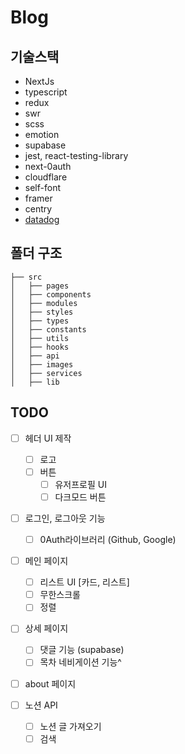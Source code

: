 # Blog

## 기술스택

- NextJs
- typescript
- redux
- swr
- scss
- emotion
- supabase
- jest, react-testing-library
- next-0auth
- cloudflare
- self-font
- framer
- centry
- [datadog](https://www.datadoghq.com/)

## 폴더 구조

```
├── src
│   ├── pages
│   ├── components
│   ├── modules
│   ├── styles
│   ├── types
│   ├── constants
│   ├── utils
│   ├── hooks
│   ├── api
│   ├── images
│   ├── services
│   ├── lib
```

## TODO

- [ ] 헤더 UI 제작

  - [ ] 로고
  - [ ] 버튼
    - [ ] 유저프로필 UI
    - [ ] 다크모드 버튼

- [ ] 로그인, 로그아웃 기능

  - [ ] 0Auth라이브러리 (Github, Google)

- [ ] 메인 페이지

  - [ ] 리스트 UI [카드, 리스트]
  - [ ] 무한스크롤
  - [ ] 정렬

- [ ] 상세 페이지

  - [ ] 댓글 기능 (supabase)
  - [ ] 목차 네비게이션 기능^

- [ ] about 페이지

- [ ] 노션 API
  - [ ] 노션 글 가져오기
  - [ ] 검색

